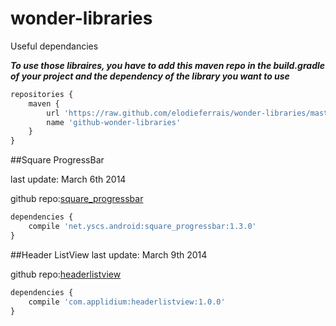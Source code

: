 wonder-libraries
================
Useful dependancies



***To use those libraires, you have to add this maven repo in the build.gradle of your project and the dependency of the library you want to use***

```javascript
repositories {
    maven {
        url 'https://raw.github.com/elodieferrais/wonder-libraries/master'
        name 'github-wonder-libraries'
    }
}
```

##Square ProgressBar

last update: March 6th 2014

github repo:[square_progressbar](https://github.com/elodieferrais/android-square-progressbar)


```javascript
dependencies {
    compile 'net.yscs.android:square_progressbar:1.3.0'
}
```

##Header ListView
last update: March 9th 2014

github repo:[headerlistview](https://github.com/applidium/HeaderListView)

```javascript
dependencies {
    compile 'com.applidium:headerlistview:1.0.0'
}
```

